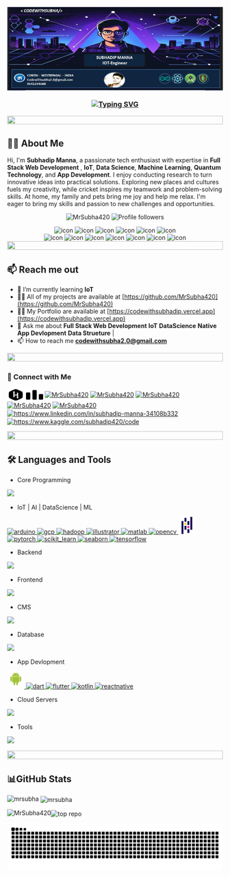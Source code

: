 <img align="center" src="img/mybanner.JPG" alt="MrSubha420"/>

<h3 align="center">
<a href="https://git.io/typing-svg"><img src="https://readme-typing-svg.demolab.com?font=Fira+Code&size=24&pause=1000&center=true&vCenter=true&multiline=true&width=460&lines=Hey+I'm+Subhadip+Manna+%3C%2F%3E" alt="Typing SVG" /></a>
</h3>
<img src="https://i.imgur.com/dBaSKWF.gif" height="20" width="100%">

## 👨‍💻 About Me

Hi, I'm **Subhadip Manna**, a passionate tech enthusiast with expertise in **Full Stack Web Development** , **IoT**, **Data Science**, **Machine Learning**, **Quantum Technology**, and **App Development**. I enjoy conducting research to turn innovative ideas into practical solutions. Exploring new places and cultures fuels my creativity, while cricket inspires my teamwork and problem-solving skills. At home, my family and pets bring me joy and help me relax. I'm eager to bring my skills and passion to new challenges and opportunities.

<p align="center"> 
 <img src="https://komarev.com/ghpvc/?username=MrSubha420&label=Profile%20views&color=0e75b6&style=flat" alt="MrSubha420" />
<img alt="Profile followers" src="https://img.shields.io/github/followers/MrSubha420"> 
</p>

<div align="center">
 <img src="https://techstack-generator.vercel.app/java-icon.svg" alt="icon" width="50" height="50" />
  <img src="https://techstack-generator.vercel.app/python-icon.svg" alt="icon" width="50" height="50" />
  <img src="https://techstack-generator.vercel.app/ts-icon.svg" alt="icon" width="50" height="50" />
  <img src="https://techstack-generator.vercel.app/js-icon.svg" alt="icon"width="50" height="50" />
  <img src="https://techstack-generator.vercel.app/react-icon.svg" alt="icon" width="50" height="50" />
 <img src="https://techstack-generator.vercel.app/mysql-icon.svg" alt="icon" width="50" height="50" />
</div>

<div align="center">
 <img src="https://techstack-generator.vercel.app/raspberrypi-icon.svg" alt="icon" width="50" height="50" />
  <img src="https://techstack-generator.vercel.app/docker-icon.svg" alt="icon" width="50" height="50" />
  <img src="https://techstack-generator.vercel.app/aws-icon.svg" alt="icon" width="50" height="50" />
  <img src="https://techstack-generator.vercel.app/github-icon.svg" alt="icon" width="50" height="50" />
  <img src="https://techstack-generator.vercel.app/prettier-icon.svg" alt="icon" width="50" height="50" />
  <img src="https://techstack-generator.vercel.app/restapi-icon.svg" alt="icon" width="50" height="50" />
  <img src="https://techstack-generator.vercel.app/graphql-icon.svg" alt="icon" width="50" height="50" />
</div>
<img src="https://i.imgur.com/dBaSKWF.gif" height="20" width="100%">

## 📫 Reach me out

- 🌱 I’m currently learning **IoT** 
- 👨‍💻 All of my projects are available at [https://github.com/MrSubha420](https://github.com/MrSubha420)
- 👨‍💻 My Portfolio are available at [https://codewithsubhadip.vercel.app](https://codewithsubhadip.vercel.app) 
- 💬 Ask me about **Full Stack Web Development** **IoT** **DataScience** **Native App Devlopment** **Data Strueture** |
- 📫 How to reach me **codewithsubha2.0@gmail.com**
<img src="https://i.imgur.com/dBaSKWF.gif" height="20" width="100%">

### 🤝 Connect with Me
<p align="left">
  <a href="#" target="blank"><img align="center" src="./WEBP/hr.webp" alt="MrSubha420" height="30" width="40" /></a>
  <a href="https://codeforces.com/profile/MrSubha420" target="blank"><img align="center" src="./WEBP/cf.webp" alt="MrSubha420" height="30" width="40" /></a>
    <a href="https://codepen.io/MrSubha420" target="blank"><img align="center" src="https://raw.githubusercontent.com/rahuldkjain/github-profile-readme-generator/master/src/images/icons/Social/codepen.svg" alt="MrSubha420" height="30" width="40" /></a>
  <a href="https://twitter.com/MrSubha420" target="blank"><img align="center" src="https://raw.githubusercontent.com/rahuldkjain/github-profile-readme-generator/master/src/images/icons/Social/twitter.svg" alt="MrSubha420" height="30" width="40" /></a>
  <a href="https://codesandbox.com/MrSubha420" target="blank"><img align="center" src="https://cdn.jsdelivr.net/npm/simple-icons@3.0.1/icons/codesandbox.svg" alt="MrSubha420" height="30" width="40" /></a>
  <a href="https://fb.com/subhadip.manna.18294" target="blank"><img align="center" src="https://raw.githubusercontent.com/rahuldkjain/github-profile-readme-generator/master/src/images/icons/Social/facebook.svg" alt="MrSubha420" height="30" width="40" /></a>
  <a href="https://instagram.com/SUBHADIP.MANNA.18294" target="blank"><img align="center" src="https://raw.githubusercontent.com/rahuldkjain/github-profile-readme-generator/master/src/images/icons/Social/instagram.svg" alt="MrSubha420" height="30" width="40" /></a>
 <a href="https://www.linkedin.com/in/subhadip-manna-504686321" target="blank"><img align="center" src="https://raw.githubusercontent.com/rahuldkjain/github-profile-readme-generator/master/src/images/icons/Social/linked-in-alt.svg" alt="https://www.linkedin.com/in/subhadip-manna-34108b332" height="30" width="40" /></a>
<a href="https://www.kaggle.com/subhadip420/code" target="blank"><img align="center" src="https://raw.githubusercontent.com/rahuldkjain/github-profile-readme-generator/master/src/images/icons/Social/kaggle.svg" alt="https://www.kaggle.com/subhadip420/code" height="30" width="40" /></a>
</p>
<img src="https://i.imgur.com/dBaSKWF.gif" height="20" width="100%">


## 🛠️ Languages and Tools

- Core Programming

<p align="left">
  <a href="https://skillicons.dev">
    <img src="https://skillicons.dev/icons?i=c,cpp,py,javascript,java" />
  </a>
</p>

- IoT | AI | DataScience | ML
 <p align="left"> <a href="https://www.arduino.cc/" target="_blank" rel="noreferrer"> <img src="https://cdn.worldvectorlogo.com/logos/arduino-1.svg" alt="arduino" width="40" height="40"/> </a> <a href="https://cloud.google.com" target="_blank" rel="noreferrer"> <img src="https://www.vectorlogo.zone/logos/google_cloud/google_cloud-icon.svg" alt="gcp" width="40" height="40"/> </a> <a href="https://hadoop.apache.org/" target="_blank" rel="noreferrer"> <img src="https://www.vectorlogo.zone/logos/apache_hadoop/apache_hadoop-icon.svg" alt="hadoop" width="40" height="40"/> </a> <a href="https://www.adobe.com/in/products/illustrator.html" target="_blank" rel="noreferrer"> <img src="https://www.vectorlogo.zone/logos/adobe_illustrator/adobe_illustrator-icon.svg" alt="illustrator" width="40" height="40"/> </a> <a href="https://www.mathworks.com/" target="_blank" rel="noreferrer"> <img src="https://upload.wikimedia.org/wikipedia/commons/2/21/Matlab_Logo.png" alt="matlab" width="40" height="40"/> </a> <a href="https://opencv.org/" target="_blank" rel="noreferrer"> <img src="https://www.vectorlogo.zone/logos/opencv/opencv-icon.svg" alt="opencv" width="40" height="40"/> </a> <a href="https://pandas.pydata.org/" target="_blank" rel="noreferrer"> <img src="https://raw.githubusercontent.com/devicons/devicon/2ae2a900d2f041da66e950e4d48052658d850630/icons/pandas/pandas-original.svg" alt="pandas" width="40" height="40"/> </a> <a href="https://pytorch.org/" target="_blank" rel="noreferrer"> <img src="https://www.vectorlogo.zone/logos/pytorch/pytorch-icon.svg" alt="pytorch" width="40" height="40"/> </a> <a href="https://scikit-learn.org/" target="_blank" rel="noreferrer"> <img src="https://upload.wikimedia.org/wikipedia/commons/0/05/Scikit_learn_logo_small.svg" alt="scikit_learn" width="40" height="40"/> </a> <a href="https://seaborn.pydata.org/" target="_blank" rel="noreferrer"> <img src="https://seaborn.pydata.org/_images/logo-mark-lightbg.svg" alt="seaborn" width="40" height="40"/> </a> <a href="https://www.tensorflow.org" target="_blank" rel="noreferrer"> <img src="https://www.vectorlogo.zone/logos/tensorflow/tensorflow-icon.svg" alt="tensorflow" width="40" height="40"/> </a> </p>

- Backend

<p align="left">
  <a href="https://skillicons.dev">
    <img src="https://skillicons.dev/icons?i=laravel,nodejs,py,flask,fastapi,express,nestjs,prisma,supabase" />
  </a>
</p>

- Frontend

<p align="left">
  <a href="https://skillicons.dev">
    <img src="https://skillicons.dev/icons?i=ts,js,react,vite,nextjs,redux,tailwind,materialui,css,angular" />
  </a>
</p>

- CMS

<p align="left">
  <a href="https://skillicons.dev">
    <img src="https://skillicons.dev/icons?i=wordpress,strapi" />
  </a>
</p>

- Database

<p align="left">
  <a href="https://skillicons.dev">
    <img src="https://skillicons.dev/icons?i=mongodb,mysql,postgresql" />
  </a>
</p>

- App Devlopment
<p align="left"> <a href="https://developer.android.com" target="_blank" rel="noreferrer"> <img src="https://raw.githubusercontent.com/devicons/devicon/master/icons/android/android-original-wordmark.svg" alt="android" width="40" height="40"/> </a> <a href="https://dart.dev" target="_blank" rel="noreferrer"> <img src="https://www.vectorlogo.zone/logos/dartlang/dartlang-icon.svg" alt="dart" width="40" height="40"/> </a> <a href="https://flutter.dev" target="_blank" rel="noreferrer"> <img src="https://www.vectorlogo.zone/logos/flutterio/flutterio-icon.svg" alt="flutter" width="40" height="40"/> </a> <a href="https://kotlinlang.org" target="_blank" rel="noreferrer"> <img src="https://www.vectorlogo.zone/logos/kotlinlang/kotlinlang-icon.svg" alt="kotlin" width="40" height="40"/> </a> <a href="https://reactnative.dev/" target="_blank" rel="noreferrer"> <img src="https://reactnative.dev/img/header_logo.svg" alt="reactnative" width="40" height="40"/> </a> </p>

- Cloud Servers

<p align="left">
  <a href="https://skillicons.dev">
    <img src="https://skillicons.dev/icons?i=aws,gcp,firebase,cloudflare" />
  </a>
</p>

- Tools

<p align="left">
  <a href="https://skillicons.dev">
    <img src="https://skillicons.dev/icons?i=git,github,figma,xd,idea,vscode,postman,linux" />
  </a>
</p>

<img src="https://i.imgur.com/dBaSKWF.gif" height="20" width="100%">

## 📊GitHub Stats
<p><img align="left" src="https://githubeadme-stats.vercel.app/api?username=MrSubha420&theme=dark&hide_border=false&include_all_commits=false&count_private=false" alt="mrsubha" /></p>

<p>&nbsp;<img align="center" src="https://github-readme-streak-stats.herokuapp.com/?user=MrSubha420&theme=dark&hide_border=false" alt="mrsubha" /></p>

<p><img align="left" src="https://github-readme-stats.vercel.app/api/top-langs/?username=MrSubha420&theme=dark&hide_border=false&include_all_commits=true&count_private=false&layout=compact" alt="MrSubha420" /></p>
<p><img align="center" src="https://github-contributor-stats.vercel.app/api?username=MrSubha420&limit=5&theme=tokyonight&combine_all_yearly_contributions=true" alt="top repo" /> </p>

<img src="https://raw.githubusercontent.com/MrSubha420/MrSubha420/output/snake.svg" width = 1500 alt="Snake animation" />
